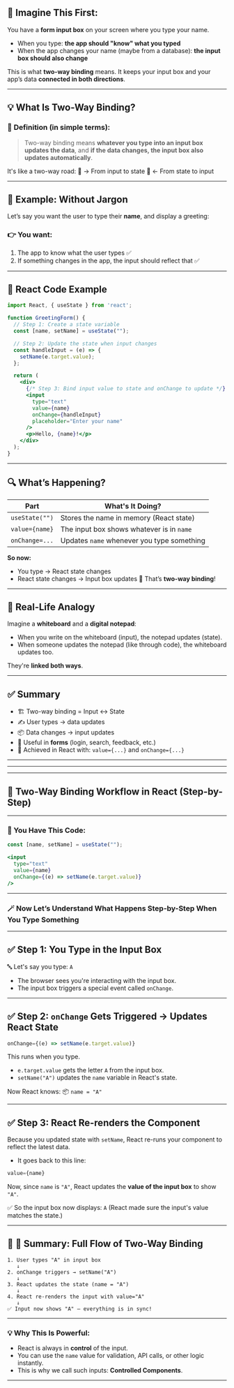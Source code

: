 
## 🧠 Imagine This First:

You have a **form input box** on your screen where you type your name.

* When you type: **the app should "know" what you typed**
* When the app changes your name (maybe from a database): **the input box should also change**

This is what **two-way binding** means. It keeps your input box and your app’s data **connected in both directions**.

---

## 💡 What Is Two-Way Binding?

### 🔄 **Definition (in simple terms):**

> Two-way binding means **whatever you type into an input box updates the data**, and **if the data changes, the input box also updates automatically**.

It's like a two-way road:
🚗 → From input to state
🚙 ← From state to input

---

## 🧪 Example: Without Jargon

Let’s say you want the user to type their **name**, and display a greeting:

### 👉 You want:

1. The app to know what the user types ✅
2. If something changes in the app, the input should reflect that ✅

---

## 🧩 React Code Example

```jsx
import React, { useState } from 'react';

function GreetingForm() {
  // Step 1: Create a state variable
  const [name, setName] = useState("");

  // Step 2: Update the state when input changes
  const handleInput = (e) => {
    setName(e.target.value);
  };

  return (
    <div>
      {/* Step 3: Bind input value to state and onChange to update */}
      <input 
        type="text" 
        value={name} 
        onChange={handleInput} 
        placeholder="Enter your name" 
      />
      <p>Hello, {name}!</p>
    </div>
  );
}
```

---

## 🔍 What’s Happening?

| Part           | What's It Doing?                           |
| -------------- | ------------------------------------------ |
| `useState("")` | Stores the name in memory (React state)    |
| `value={name}` | The input box shows whatever is in `name`  |
| `onChange=...` | Updates `name` whenever you type something |

**So now:**

* You type → React state changes
* React state changes → Input box updates
  🎉 That’s **two-way binding**!

---

## 🧒 Real-Life Analogy

Imagine a **whiteboard** and a **digital notepad**:

* When you write on the whiteboard (input), the notepad updates (state).
* When someone updates the notepad (like through code), the whiteboard updates too.

They're **linked both ways**.

---

## ✅ Summary

* 🏗️ Two-way binding = Input ↔ State
* ✍️ User types → data updates
* 📦 Data changes → input updates
* 🎯 Useful in **forms** (login, search, feedback, etc.)
* 🔧 Achieved in React with:
  `value={...}` and `onChange={...}`

---
---
---



## 🧭 **Two-Way Binding Workflow in React (Step-by-Step)**

---

### 📌 You Have This Code:

```jsx
const [name, setName] = useState("");

<input 
  type="text" 
  value={name} 
  onChange={(e) => setName(e.target.value)} 
/>
```

---

### 🪄 Now Let’s Understand What Happens **Step-by-Step** When You Type Something

---

## ✅ **Step 1: You Type in the Input Box**

🔤 Let's say you type: `A`

* The browser sees you're interacting with the input box.
* The input box triggers a special event called `onChange`.

---

## ✅ **Step 2: `onChange` Gets Triggered → Updates React State**

```js
onChange={(e) => setName(e.target.value)}
```

This runs when you type.

* `e.target.value` gets the letter `A` from the input box.
* `setName("A")` updates the `name` variable in React's state.

Now React knows:
📦 `name = "A"`

---

## ✅ **Step 3: React Re-renders the Component**

Because you updated state with `setName`, React re-runs your component to reflect the latest data.

* It goes back to this line:

```js
value={name}
```

Now, since `name` is `"A"`, React updates the **value of the input box** to show `"A"`.

✅ So the input box now displays: `A`
(React made sure the input's value matches the state.)

---

## 🔄 🔁 Summary: Full Flow of Two-Way Binding

```plaintext
1. User types "A" in input box
   ↓
2. onChange triggers → setName("A")
   ↓
3. React updates the state (name = "A")
   ↓
4. React re-renders the input with value="A"
   ↓
✅ Input now shows "A" — everything is in sync!
```

---

### 💡 Why This Is Powerful:

* React is always in **control** of the input.
* You can use the `name` value for validation, API calls, or other logic instantly.
* This is why we call such inputs: **Controlled Components**.

---